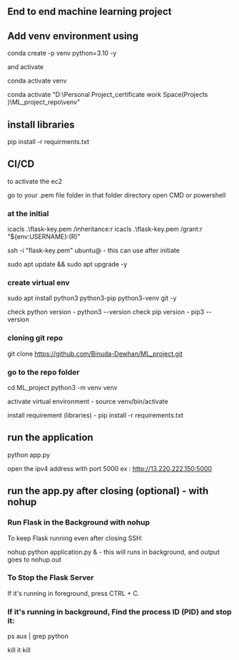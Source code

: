 ## End to end machine learning project 

## Add venv environment using 
conda create -p venv python=3.10 -y

and activate 

conda activate venv

conda activate "D:\Personal Project_certificate work Space(Projects )\ML_project_repo\venv"


## install libraries

pip install -r requirments.txt


## CI/CD 

to activate the ec2

go to your .pem file folder
in that folder directory open CMD or powershell

### at the initial
icacls .\flask-key.pem /inheritance:r
icacls .\flask-key.pem /grant:r "${env:USERNAME}:(R)"

ssh -i "flask-key.pem" ubuntu@<public ipv4 address> - this can use after initiate

sudo apt update && sudo apt upgrade -y 

### create virtual env
sudo apt install python3 python3-pip python3-venv git -y

check python version - python3 --version
check pip version - pip3 --version

### cloning git repo 
 git clone https://github.com/Binuda-Dewhan/ML_project.git

### go to the repo folder 
cd ML_project
python3 -m venv venv

activate virtual environment - source venv/bin/activate

install requirement (libraries) - pip install -r requirements.txt

## run the application 
python app.py

open the ipv4 address with port 5000
ex : http://13.220.222.150:5000


## run the app.py after closing (optional) - with nohup

### Run Flask in the Background with nohup
To keep Flask running even after closing SSH:

nohup python application.py &     - this will runs in background, and output goes to nohup.out

### To Stop the Flask Server
If it's running in foreground, press CTRL + C.

### If it's running in background, Find the process ID (PID) and stop it:
ps aux | grep python 

kill it 
kill <PID>








